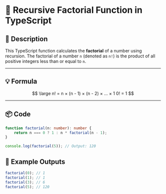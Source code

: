 # 🔢 Recursive Factorial Function in TypeScript

## 📘 Description
This TypeScript function calculates the **factorial** of a number using recursion. The factorial of a number `n` (denoted as `n!`) is the product of all positive integers less than or equal to `n`.

---

## 💡 Formula



$$
\large n! = n × (n - 1) × (n - 2) × ... × 1 0! = 1 
$$



---

## 📦 Code

```typescript
function factorial(n: number): number {
    return n === 0 ? 1 : n * factorial(n - 1);
}

console.log(factorial(5)); // Output: 120
```
## 🧪 Example Outputs
```typescript
factorial(0); // 1
factorial(1); // 1
factorial(3); // 6
factorial(5); // 120
```

